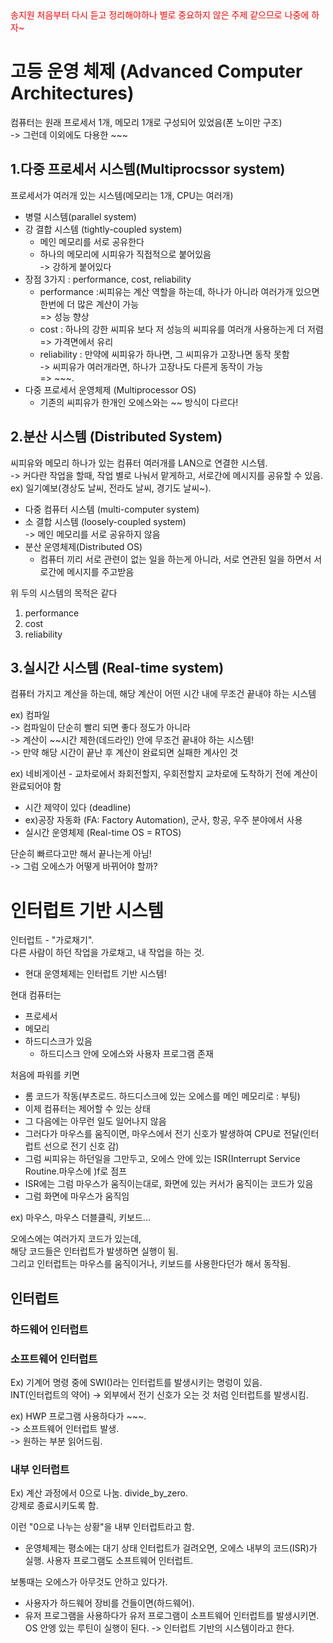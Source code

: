 <div style="stle:bold; color: red;">송지원 처음부터 다시 듣고 정리해야하나 별로 중요하지 않은 주제 같으므로 나중에 하자~</div>

# 고등 운영 체제 (Advanced Computer Architectures)

컴퓨터는 원래 프로세서 1개, 메모리 1개로 구성되어 있었음(폰 노이만 구조)  
-> 그런데 이외에도 다용한 ~~~

## 1.다중 프로세서 시스템(Multiprocssor system)
프로세서가 여러개 있는 시스템(메모리는 1개, CPU는 여러개)

- 병렬 시스템(parallel system)
- 강 결합 시스템 (tightly-coupled system)
	- 메인 메모리를 서로 공유한다
	- 하나의 메모리에 시피유가 직접적으로 붙어있음  
	-> 강하게 붙어있다
- 장점 3가지 : performance, cost, reliability
	- performance :씨피유는 계산 역할을 하는데, 하나가 아니라 여러가개 있으면 한번에 더 많은 계산이 가능  
	=> 성능 향상
	- cost : 하나의 강한 씨피유 보다 저 성능의 씨피유를 여러개 사용하는게 더 저렴  
	=> 가격면에서 유리
	- reliability : 만약에 씨피유가 하나면, 그 씨피유가 고장나면 동작 못함  
	-> 씨피유가 여러개라면, 하나가 고장나도 다른게 동작이 가능  
=> ~~~.  
- 다중 프로세서 운영체제 (Multiprocessor OS)
	- 기존의 씨피유가 한개인 오에스와는 ~~ 방식이 다르다! 



## 2.분산 시스템 (Distributed System)
씨피유와 메모리 하나가 있는 컴퓨터 여러개를 LAN으로 연결한 시스템.  
-> 커다란 작업을 할때, 작업 별로 나눠서 맡게하고, 서로간에 메시지를 공유할 수 있음.  
ex) 일기예보(경상도 날씨, 전라도 날씨, 경기도 날씨~).  


- 다중 컴퓨터 시스템 (multi-computer system)
- 소 결합 시스템 (loosely-coupled system)   
	-> 메인 메모리를 서로 공유하지 않음
- 분산 운영체제(Distributed OS)
	- 컴퓨터 끼리 서로 관련이 없는 일을 하는게 아니라, 서로 연관된 일을 하면서 서로간에 메시지를 주고받음



위 두의 시스템의 목적은 같다
1. performance
2. cost
3. reliability


## 3.실시간 시스템 (Real-time system)
컴퓨터 가지고 계산을 하는데, 해당 계산이 어떤 시간 내에 무조건 끝내야 하는 시스템

ex) 컴파일  
-> 컴파일이 단순히 빨리 되면 좋다 정도가 아니라  
-> 계산이 ~~시간 제한(데드라인) 안에 무조건 끝내야 하는 시스템!   
-> 만약 해당 시간이 끝난 후 계산이 완료되면 실패한 계사인 것   

ex) 네비게이션 - 교차로에서 좌회전할지, 우회전할지 교차로에 도착하기 전에 계산이 완료되어야 함  

- 시간 제약이 있다 (deadline)
- ex)공장 자동화 (FA: Factory Automation), 군사, 항공, 우주 분야에서 사용
- 실시간 운영체제 (Real-time OS = RTOS)

단순히 빠르다고만 해서 끝나는게 아님!   
-> 그럼 오에스가 어떻게 바뀌어야 할까?




# 인터럽트 기반 시스템

인터럽트 - "가로채기".  
다른 사람이 하던 작업을 가로채고, 내 작업을 하는 것. 
- 현대 운영체제는 인터럽트 기반 시스템!

현대 컴퓨터는
- 프로세서
- 메모리
- 하드디스크가 있음
	- 하드디스크 안에 오에스와 사용자 프로그램 존재


처음에 파워를 키면
- 롬 코드가 작동(부츠로드. 하드디스크에 있는 오에스를 메인 메모리로 : 부팅)
- 이제 컴퓨터는 제어할 수 있는 상태
- 그 다음에는 아무런 일도 일어나지 않음
- 그러다가 마우스를 움직이면, 마우스에서 전기 신호가 발생하여 CPU로 전달(인터럽트 선으로 전기 신호 감)
- 그럼 씨피유는 하던일을 그만두고, 오에스 안에 있는 ISR(Interrupt Service Routine.마우스에 )f로 점프
- ISR에는 그럼 마우스가 움직이는대로, 화면에 있는 커서가 움직이는 코드가 있음
- 그럼 화면에 마우스가 움직임

ex) 마우스, 마우스 더블클릭, 키보드...

오에스에는 여러가지 코드가 있는데,   
해당 코드들은 인터럽트가 발생하면 실행이 됨.    
그리고 인터럽트는 마우스를 움직이거나, 키보드를 사용한다던가 해서 동작됨.  



## 인터럽트

### 하드웨어 인터럽트


### 소프트웨어 인터럽트

Ex) 기계어 명령 중에 SWI()라는 인터럽트를 발생시키는 명렁이 있음.  
INT(인터럽트의 약어) -> 외부에서 전기 신호가 오는 것 처럼 인터럽트를 발생시킴.  

ex) HWP 프로그램 사용하다가 ~~~.  
-> 소프트웨어 인터럽트 발생.  
-> 원하는 부분 읽어드림.  



### 내부 인터럽트
Ex) 계산 과정에서 0으로 나눔. 
divide_by_zero.  
강제로 종료시키도록 함.  

이런 "0으로 나누는 상황"을 내부 인터럽트라고 함.  




- 운영체제는 평소에는 대기 상태
인터럽트가 걸려오면, 오에스 내부의 코드(ISR)가 실행. 
사용자 프로그램도 소프트웨어 인터럽트.  





보통때는 오에스가 아무것도 안하고 있다가.  
- 사용자가 하드웨어 장비를 건들이면(하드웨어). 
- 유저 프로그램을 사용하다가 유저 프로그램이 소프트웨어 인터럽트를 발생시키면.  
OS 안엥 있는 루틴이 실행이 된다. 
-> 인터럽트 기반의 시스템이라고 한다.  


